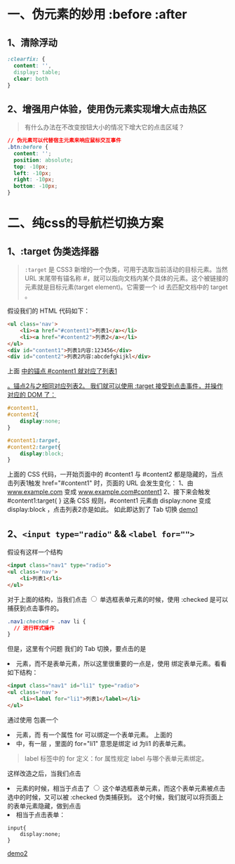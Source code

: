# 一、伪元素的妙用 :before :after 

## 1、清除浮动

```css
:clearfix: {
  content: '',
  display: table;
  clear: both
}
```

##  2、增强用户体验，使用伪元素实现增大点击热区 

> 有什么办法在不改变按钮大小的情况下增大它的点击区域？

```css
// 伪元素可以代替宿主元素来响应鼠标交互事件
.btn:before {
  content: '';
  position: absolute;
  top: -10px;
  left: -10px;
  right: -10px;
  bottom: -10px;
}
```

# 二、纯css的导航栏切换方案

## 1、:target 伪类选择器

> `:target` 是 CSS3 新增的一个伪类，可用于选取当前活动的目标元素。当然 URL 末尾带有锚名称 #，就可以指向文档内某个具体的元素。这个被链接的元素就是目标元素(target element)。它需要一个 id 去匹配文档中的 target 。

假设我们的 HTML 代码如下：
```html
<ul class='nav'>
    <li><a href="#content1">列表1</a></li>
    <li><a href="#content2">列表2</a></li>
</ul>
<div id="content1">列表1内容:123456</div>
<div id="content2">列表2内容:abcdefgkijkl</div>
```
上面 <a href="#content1"> 中的锚点 #content1 就对应了列表1 <div id="content1"> 。锚点2与之相同对应列表2。
我们就可以使用 :target 接受到点击事件，并操作对应的 DOM 了：
```css
#content1,
#content2{
    display:none;
}

#content1:target,
#content2:target{
    display:block;
}
```
上面的 CSS 代码，一开始页面中的 #content1 与 #content2 都是隐藏的，当点击列表1触发 href="#content1" 时，页面的 URL 会发生变化：
1、由 www.example.com 变成 www.example.com#content1
2、接下来会触发 #content1:target{ } 这条 CSS 规则，#content1 元素由 display:none 变成 display:block ，点击列表2亦是如此。
如此即达到了 Tab 切换
[demo1](http://codepen.io/Chokcoco/pen/mAxQBv)

## 2、`<input type="radio"` && `<label for="">`

假设有这样一个结构
```html
<input class="nav1" type="radio">
<ul class='nav'>
    <li>列表1</li>
</ul>
```
对于上面的结构，当我们点击 <input class="nav1" type="radio"> 单选框表单元素的时候，使用 :checked 是可以捕获到点击事件的。
```css
.nav1:checked ~ .nav li {
  // 进行样式操作
}
```
但是，这里有个问题 我们的 Tab 切换，要点击的是<li>元素，而不是表单元素，所以这里很重要的一点是，使用 <label for=""> 绑定表单元素。看看如下结构：
```html
<input class="nav1" id="li1" type="radio">
<ul class='nav'>
    <li><label for="li1">列表1</label></li>
</ul>
```
通过使用 <label> 包裹一个 <li> 元素，而 <label> 有一个属性 for 可以绑定一个表单元素。
上面的 <li> 中，有一层 <label for="li"> ，里面的 for="li1" 意思是绑定 id 为li1 的表单元素。

> label 标签中的 for 定义：for 属性规定 label 与哪个表单元素绑定。

这样改造之后，当我们点击 <li> 元素的时候，相当于点击了 <input class="nav1" id="li1" type="radio"> 这个单选框表单元素，而这个表单元素被点击选中的时候，又可以被 :checked 伪类捕获到。
这个时候，我们就可以将页面上的表单元素隐藏，做到点击 <li> 相当于点击表单：
```
input{
    display:none;
}
```
[demo2](https://codepen.io/Chokcoco/pen/VKXXEq)